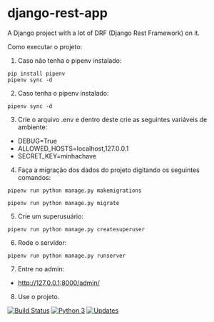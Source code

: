 # django-rest-app

A Django project with a lot of DRF (Django Rest Framework) on it.

Como executar o projeto:

1. Caso não tenha o pipenv instalado:
```console
pip install pipenv
pipenv sync -d
```

2. Caso tenha o pipenv instalado:
```console
pipenv sync -d
```

3. Crie o arquivo .env e dentro deste crie as seguintes variáveis de ambiente:
- DEBUG=True
- ALLOWED_HOSTS=localhost,127.0.0.1
- SECRET_KEY=minhachave

4. Faça a migração dos dados do projeto digitando os seguintes comandos:
```console
pipenv run python manage.py makemigrations

pipenv run python manage.py migrate
```

5. Crie um superusuário:
```console
pipenv run python manage.py createsuperuser
```

6. Rode o servidor:
```console
pipenv run python manage.py runserver
```

7. Entre no admin:
- http://127.0.0.1:8000/admin/

8. Use o projeto.

[![Build Status](https://travis-ci.com/franciscowendel/django-rest-project.svg?branch=main)](https://travis-ci.com/franciscowendel/django-rest-project)
[![Python 3](https://pyup.io/repos/github/franciscowendel/django-rest-project/python-3-shield.svg)](https://pyup.io/repos/github/franciscowendel/django-rest-project/)
[![Updates](https://pyup.io/repos/github/franciscowendel/django-rest-project/shield.svg)](https://pyup.io/repos/github/franciscowendel/django-rest-project/)
